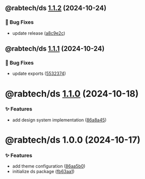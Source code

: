 ## @rabtech/ds [1.1.2](https://gitlab.com/rabtech/kick-reserve-libraries/npm-packages/compare/@rabtech/ds@1.1.1...@rabtech/ds@1.1.2) (2024-10-24)


### 🐛 Bug Fixes

* update release ([a8c9e2c](https://gitlab.com/rabtech/kick-reserve-libraries/npm-packages/commit/a8c9e2c5c25c2543a05378065f72458971751085))

## @rabtech/ds [1.1.1](https://gitlab.com/rabtech/kick-reserve-libraries/npm-packages/compare/@rabtech/ds@1.1.0...@rabtech/ds@1.1.1) (2024-10-24)


### 🐛 Bug Fixes

* update exports ([5532374](https://gitlab.com/rabtech/kick-reserve-libraries/npm-packages/commit/553237450b0f9fad7a7dfd706d645de91f9192f4))

# @rabtech/ds [1.1.0](https://gitlab.com/rabtech/kick-reserve-libraries/npm-packages/compare/@rabtech/ds@1.0.0...@rabtech/ds@1.1.0) (2024-10-18)


### ✨ Features

* add design system implementation ([86a8a45](https://gitlab.com/rabtech/kick-reserve-libraries/npm-packages/commit/86a8a45b8ad84c44d9aa440c049b34d0867addb0))

# @rabtech/ds 1.0.0 (2024-10-17)


### ✨ Features

* add theme configuration ([86aa5b0](https://gitlab.com/rabtech/kick-reserve-libraries/npm-packages/commit/86aa5b01802bf8fe049a154fd854b6a3718abcef))
* initialize ds package ([fb63aa1](https://gitlab.com/rabtech/kick-reserve-libraries/npm-packages/commit/fb63aa106dda5fe1f1bf49515596ff928ed8afaf))
